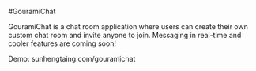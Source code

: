 #GouramiChat

GouramiChat is a chat room application where users can create their own custom chat room and invite anyone to join. Messaging in real-time and cooler features are coming soon!

Demo: sunhengtaing.com/gouramichat
